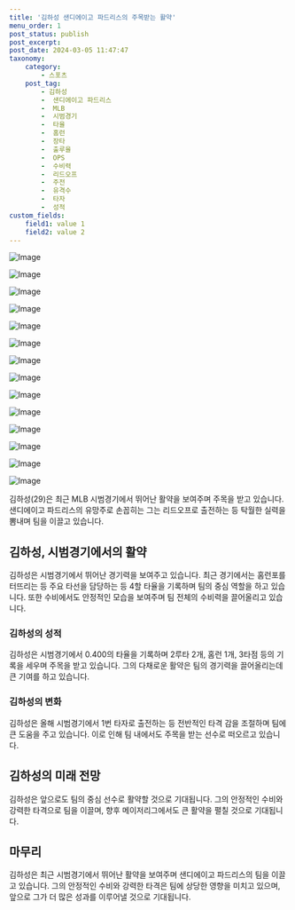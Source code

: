 ```yaml
---
title: '김하성 샌디에이고 파드리스의 주목받는 활약'
menu_order: 1
post_status: publish
post_excerpt: 
post_date: 2024-03-05 11:47:47
taxonomy:
    category:
        - 스포츠
    post_tag:
        - 김하성
        -  샌디에이고 파드리스
        -  MLB
        -  시범경기
        -  타율
        -  홈런
        -  장타
        -  출루율
        -  OPS
        -  수비력
        -  리드오프
        -  주전
        -  유격수
        -  타자
        -  성적
custom_fields:
    field1: value 1
    field2: value 2
---
```


![Image](https://imgnews.pstatic.net/image/108/2024/03/05/0003218703_001_20240305100901191.jpg?type=w647)

![Image](https://imgnews.pstatic.net/image/108/2024/03/05/0003218703_002_20240305100901285.jpg?type=w647)

![Image](https://imgnews.pstatic.net/image/108/2024/03/05/0003218703_003_20240305100901345.jpg?type=w647)

![Image](https://imgnews.pstatic.net/image/108/2024/03/05/0003218703_004_20240305100901372.jpg?type=w647)

![Image](https://imgnews.pstatic.net/image/108/2024/03/05/0003218703_005_20240305100901417.jpg?type=w647)

![Image](https://imgnews.pstatic.net/image/108/2024/03/05/0003218703_006_20240305100901464.jpg?type=w647)

![Image](https://imgnews.pstatic.net/image/108/2024/03/05/0003218703_007_20240305100901504.jpg?type=w647)

![Image](https://imgnews.pstatic.net/image/108/2024/03/05/0003218703_008_20240305100901542.jpg?type=w647)

![Image](https://imgnews.pstatic.net/image/108/2024/03/05/0003218703_009_20240305100901834.jpg?type=w647)

![Image](https://imgnews.pstatic.net/image/108/2024/03/05/0003218703_010_20240305100901945.jpg?type=w647)

![Image](https://imgnews.pstatic.net/image/108/2024/03/05/0003218703_011_20240305100902025.jpg?type=w647)

![Image](https://imgnews.pstatic.net/image/108/2024/03/05/0003218703_012_20240305100902332.jpg?type=w647)

![Image](https://imgnews.pstatic.net/image/108/2024/03/05/0003218703_013_20240305100902521.jpg?type=w647)

![Image](https://imgnews.pstatic.net/image/108/2024/03/05/0003218703_014_20240305100902622.jpg?type=w647)

김하성(29)은 최근 MLB 시범경기에서 뛰어난 활약을 보여주며 주목을 받고 있습니다. 샌디에이고 파드리스의 유망주로 손꼽히는 그는 리드오프로 출전하는 등 탁월한 실력을 뽐내며 팀을 이끌고 있습니다. 
## 김하성, 시범경기에서의 활약
김하성은 시범경기에서 뛰어난 경기력을 보여주고 있습니다. 최근 경기에서는 홈런포를 터뜨리는 등 주요 타선을 담당하는 등 4할 타율을 기록하며 팀의 중심 역할을 하고 있습니다. 또한 수비에서도 안정적인 모습을 보여주며 팀 전체의 수비력을 끌어올리고 있습니다.
### 김하성의 성적
김하성은 시범경기에서 0.400의 타율을 기록하며 2루타 2개, 홈런 1개, 3타점 등의 기록을 세우며 주목을 받고 있습니다. 그의 다채로운 활약은 팀의 경기력을 끌어올리는데 큰 기여를 하고 있습니다.
### 김하성의 변화
김하성은 올해 시범경기에서 1번 타자로 출전하는 등 전반적인 타격 감을 조절하며 팀에 큰 도움을 주고 있습니다. 이로 인해 팀 내에서도 주목을 받는 선수로 떠오르고 있습니다.
## 김하성의 미래 전망
김하성은 앞으로도 팀의 중심 선수로 활약할 것으로 기대됩니다. 그의 안정적인 수비와 강력한 타격으로 팀을 이끌며, 향후 메이저리그에서도 큰 활약을 펼칠 것으로 기대됩니다.
## 마무리
김하성은 최근 시범경기에서 뛰어난 활약을 보여주며 샌디에이고 파드리스의 팀을 이끌고 있습니다. 그의 안정적인 수비와 강력한 타격은 팀에 상당한 영향을 미치고 있으며, 앞으로 그가 더 많은 성과를 이루어낼 것으로 기대됩니다.

